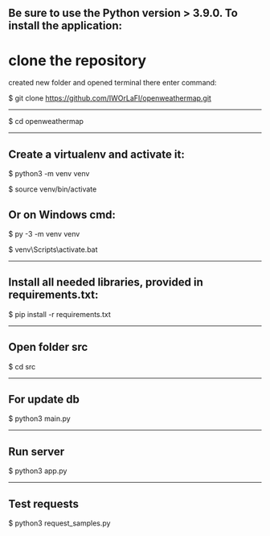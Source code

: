 Be sure to use the Python version > 3.9.0.
To install the application:
-----------
# clone the repository

created new folder and opened terminal there
enter command:

$ git clone https://github.com/IWOrLaFI/openweathermap.git

***

$ cd openweathermap

***
 Create a virtualenv and activate it:
-
$ python3 -m venv venv

$ source venv/bin/activate

Or on Windows cmd:
-
$ py -3 -m venv venv

$ venv\Scripts\activate.bat

***
Install all needed libraries, provided in requirements.txt:
-
$ pip install -r requirements.txt

***
Open folder src
-
$ cd src
***
For update db
-
$ python3 main.py
***
Run server
-
$ python3 app.py

***
Test requests
-
$ python3 request_samples.py



